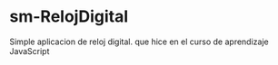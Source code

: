 # sm-RelojDigital
Simple aplicacion de reloj digital. que hice en el curso de aprendizaje JavaScript
